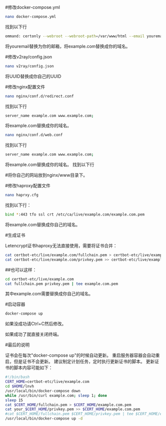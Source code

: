 #修改docker-compose.yml
```bash
nano docker-compose.yml
```
找到以下行
```bash
ommand: certonly --webroot --webroot-path=/var/www/html --email youremail --agree-tos --no-eff-email --force-renewal -d example.com -d www.example.com
```
将youremail替换为你的邮箱，将example.com替换成你的域名。

#修改v2ray/config.json
```bash
nano v2ray/config.json
```
将UUID替换成你自己的UUID

#修改nginx配置文件
```bash
nano nginx/conf.d/redirect.conf
```
找到以下行
```bash
server_name example.com www.example.com;
```
将example.com替换成你的域名。

```bash
nano nginx/conf.d/web.conf
```
找到以下行
```bash
server_name example.com www.example.com;
```
将example.com替换成你的域名。
找到以下行

#将你自己的网站放到nginx/www目录下。

#修改haproxy配置文件
```bash
nano haprxy.cfg
```
找到以下行：
```bash
bind *:443 tfo ssl crt /etc/ca/live/example.com/example.com.pem
```
将example.com替换成你自己的域名。

#生成证书

Letencrypt证书haproxy无法直接使用，需要将证书合并：
```bash
cat certbot-etc/live/example.com/fullchain.pem > certbot-etc/live/example.com/example.com.pem
cat certbot-etc/live/example.com/privkey.pem >> certbot-etc/live/example.com/example.com.pem
```

##也可以这样：
```bash
cd certbot-etc/live/example.com
cat fullchain.pem privkey.pem | tee example.com.pem
```

其中example.com需要替换成你自己的域名。

#启动容器

```bash
docker-compose up
```
如果没成功请Ctrl+C然后修改。

如果成功了就直接关闭终端。


#最后的说明

证书会在每次"docker-compose up"的时候自动更新。
重启服务器容器会自动重启，但是证书不会更新。
建议制定计划任务，定时执行更新证书的脚本。
更新证书的脚本内容可能如下：
```bash
#!/bin/bash
CERT_HOME=certbot-etc/live/example.com
cd $HOME/lnvh
/usr/local/bin/docker-compose down
while /usr/bin/curl example.com; sleep 1; done
sleep 15
cat $CERT_HOME/fullchain.pem > $CERT_HOME/example.com.pem
cat your_$CERT_HOME/privkey.pem >> $CERT_HOME/example.com.pem
#cat $CERT_HOME/fullchain.pem $CERT_HOME/privkey.pem | tee $CERT_HOME/example.com.pem
/usr/local/bin/docker-compose up -d
```
